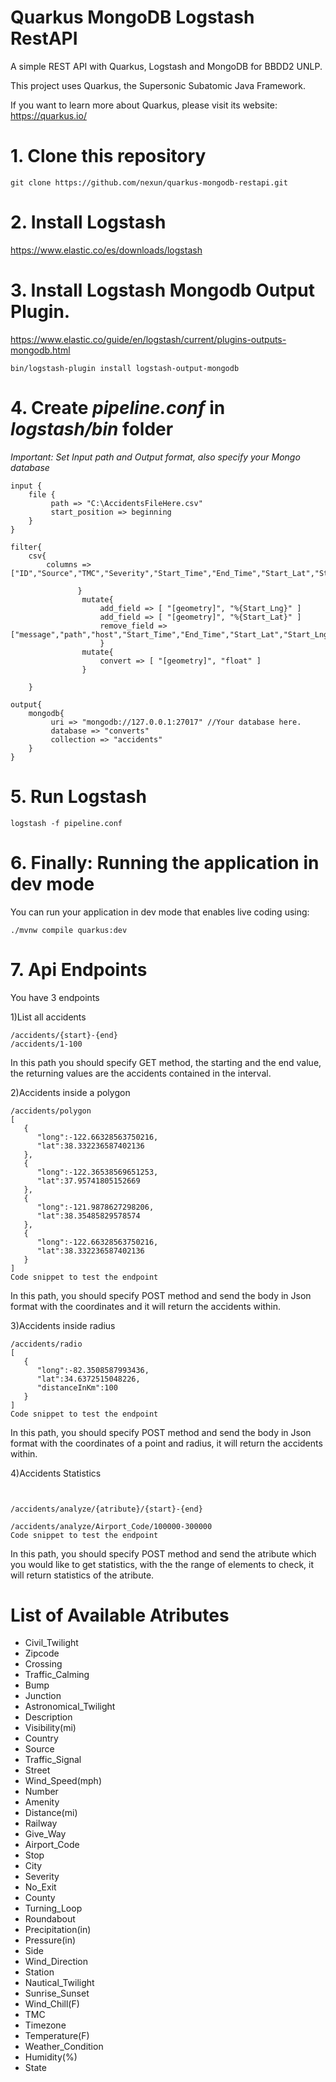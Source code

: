 # Quarkus MongoDB Logstash RestAPI
A simple REST API with Quarkus, Logstash and MongoDB for BBDD2 UNLP.

This project uses Quarkus, the Supersonic Subatomic Java Framework.

If you want to learn more about Quarkus, please visit its website: https://quarkus.io/ 


# 1. Clone this repository
```
git clone https://github.com/nexun/quarkus-mongodb-restapi.git
```
# 2. Install Logstash
https://www.elastic.co/es/downloads/logstash

# 3. Install Logstash Mongodb Output Plugin.
https://www.elastic.co/guide/en/logstash/current/plugins-outputs-mongodb.html
```
bin/logstash-plugin install logstash-output-mongodb
```

# 4. Create *pipeline.conf* in *logstash/bin* folder 
*Important: Set Input path and Output format, also specify your Mongo database*
```
input {
    file {
         path => "C:\AccidentsFileHere.csv"
         start_position => beginning
    }
}

filter{
    csv{
        columns => ["ID","Source","TMC","Severity","Start_Time","End_Time","Start_Lat","Start_Lng","End_Lat","End_Lng","Distance(mi)","Description","Number","Street","Side","City","County","State","Zipcode","Country","Timezone","Airport_Code","Weather_Timestamp","Temperature(F)","Wind_Chill(F)","Humidity(%)","Pressure(in)","Visibility(mi)","Wind_Direction","Wind_Speed(mph)","Precipitation(in)","Weather_Condition","Amenity","Bump","Crossing","Give_Way","Junction","No_Exit","Railway","Roundabout","Station","Stop","Traffic_Calming","Traffic_Signal","Turning_Loop","Sunrise_Sunset","Civil_Twilight","Nautical_Twilight","Astronomical_Twilight"]
        
               }
                mutate{
                    add_field => [ "[geometry]", "%{Start_Lng}" ]
                    add_field => [ "[geometry]", "%{Start_Lat}" ]
                    remove_field => ["message","path","host","Start_Time","End_Time","Start_Lat","Start_Lng","End_Lat","End_Lng"]
                    }
                mutate{
                    convert => [ "[geometry]", "float" ] 
                }    
    
    }

output{
    mongodb{
         uri => "mongodb://127.0.0.1:27017" //Your database here.
         database => "converts"
         collection => "accidents"
    }
}
```
# 5. Run Logstash
```
logstash -f pipeline.conf
```
# 6. Finally: Running the application in dev mode

You can run your application in dev mode that enables live coding using:

```shell script
./mvnw compile quarkus:dev
```
# 7. Api Endpoints
You have 3 endpoints

1)List all accidents
```shell script
/accidents/{start}-{end}
/accidents/1-100
```
In this path you should specify GET method, the starting and the end value, the returning values are the accidents contained in the interval.


2)Accidents inside a polygon
```shell script
/accidents/polygon
[
   {
      "long":-122.66328563750216,
      "lat":38.332236587402136
   },
   {
      "long":-122.36538569651253,
      "lat":37.95741805152669
   },
   {
      "long":-121.9878627298206,
      "lat":38.35485829578574
   },
   {
      "long":-122.66328563750216,
      "lat":38.332236587402136
   }
]
Code snippet to test the endpoint

```
In this path, you should specify POST method and send the body in Json format with the coordinates and it will return the accidents within.


3)Accidents inside radius

```shell script
/accidents/radio
[
   {
      "long":-82.3508587993436,
      "lat":34.6372515048226,
      "distanceInKm":100
   }
]
Code snippet to test the endpoint
```
In this path, you should specify POST method and send the body in Json format with the coordinates of a point and radius, it will return the accidents within.


4)Accidents Statistics
```shell script


/accidents/analyze/{atribute}/{start}-{end}

/accidents/analyze/Airport_Code/100000-300000
Code snippet to test the endpoint
```

In this path, you should specify POST method and send the atribute which you would like to get statistics, with the the range of elements to check, it will return statistics of the atribute.

# List of Available Atributes 

- Civil_Twilight
- Zipcode
- Crossing
- Traffic_Calming
- Bump
- Junction
- Astronomical_Twilight
- Description
- Visibility(mi)
- Country
- Source
- Traffic_Signal
- Street
- Wind_Speed(mph)
- Number
- Amenity
- Distance(mi)
- Railway
- Give_Way
- Airport_Code
- Stop
- City
- Severity
- No_Exit
- County
- Turning_Loop
- Roundabout
- Precipitation(in)
- Pressure(in)
- Side
- Wind_Direction
- Station
- Nautical_Twilight
- Sunrise_Sunset
- Wind_Chill(F)
- TMC
- Timezone
- Temperature(F)
- Weather_Condition
- Humidity(%)
- State




